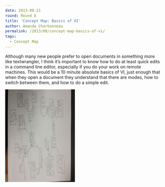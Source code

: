```yaml
---
date: 2013-08-21
round: Round 6
title: 'Concept Map: Basics of VI'
author: Amanda Charbonneau
permalink: /2013/08/concept-map-basics-of-vi/
tags:
  - Concept Map
---
```

Although many new people prefer to open documents in something more like textwrangler, I think it&#8217;s important to know how to do at least quick edits in a command line editor, especially if you do your work on remote machines. This would be a 10 minute absolute basics of VI, just enough that when they open a document they understand that there are modes, how to switch between them, and how to do a simple edit.

[<img class="alignnone size-medium wp-image-4030" alt="conceptmap1" src="/uploads/2013/08/conceptmap1-e1377116971967-225x300.jpg" width="225" height="300" />][1]

 [1]: /uploads/2013/08/conceptmap1.jpg
